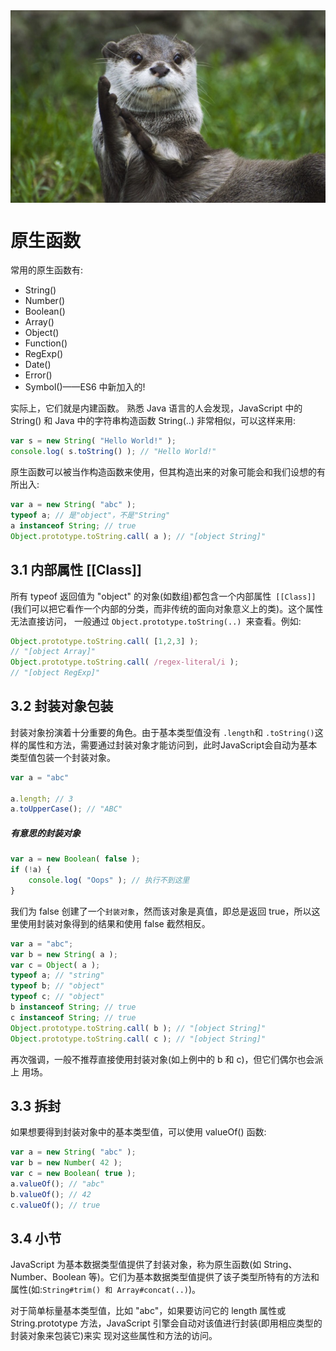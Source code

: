 <img align=center src="../img/4.png"/>

# 原生函数
常用的原生函数有:
* String()
* Number()
* Boolean()
* Array()
* Object()
* Function()
* RegExp()
* Date()
* Error()
* Symbol()——ES6 中新加入的!

实际上，它们就是内建函数。
熟悉 Java 语言的人会发现，JavaScript 中的 String() 和 Java 中的字符串构造函数
String(..) 非常相似，可以这样来用:
```js
var s = new String( "Hello World!" );
console.log( s.toString() ); // "Hello World!"
```

原生函数可以被当作构造函数来使用，但其构造出来的对象可能会和我们设想的有所出入:
```js
var a = new String( "abc" );
typeof a; // 是"object"，不是"String" 
a instanceof String; // true 
Object.prototype.toString.call( a ); // "[object String]"
```

## 3.1 内部属性 [[Class]]
所有 typeof 返回值为 "object" 的对象(如数组)都包含一个内部属性` [[Class]]` (我们可以把它看作一个内部的分类，而非传统的面向对象意义上的类)。这个属性无法直接访问， 一般通过 `Object.prototype.toString(..) `来查看。例如:
```js
Object.prototype.toString.call( [1,2,3] );
// "[object Array]"
Object.prototype.toString.call( /regex-literal/i );
// "[object RegExp]"
```

## 3.2 封装对象包装
封装对象扮演着十分重要的角色。由于基本类型值没有 `.length`和 `.toString()`这样的属性和方法，需要通过封装对象才能访问到，此时JavaScript会自动为基本类型值包装一个封装对象。
```js
var a = "abc"

a.length; // 3
a.toUpperCase(); // "ABC"
```

##### 有意思的封装对象
```js
var a = new Boolean( false );
if (!a) {
	console.log( "Oops" ); // 执行不到这里
}
```

我们为 false 创建了一个`封装对象`，然而该对象是真值，即总是返回 true，所以这里使用封装对象得到的结果和使用 false 截然相反。 
```js
var a = "abc";
var b = new String( a );
var c = Object( a );
typeof a; // "string"
typeof b; // "object"
typeof c; // "object"
b instanceof String; // true
c instanceof String; // true
Object.prototype.toString.call( b ); // "[object String]"
Object.prototype.toString.call( c ); // "[object String]"
```
再次强调，一般不推荐直接使用封装对象(如上例中的 b 和 c)，但它们偶尔也会派上 用场。

## 3.3 拆封
如果想要得到封装对象中的基本类型值，可以使用 valueOf() 函数:
```js
var a = new String( "abc" );
var b = new Number( 42 );
var c = new Boolean( true );
a.valueOf(); // "abc"
b.valueOf(); // 42
c.valueOf(); // true
```

## 3.4 小节
JavaScript 为基本数据类型值提供了封装对象，称为原生函数(如 String、Number、Boolean 等)。它们为基本数据类型值提供了该子类型所特有的方法和属性(如:`String#trim() 和 Array#concat(..)`)。

对于简单标量基本类型值，比如 "abc"，如果要访问它的 length 属性或 String.prototype 方法，JavaScript 引擎会自动对该值进行封装(即用相应类型的封装对象来包装它)来实 现对这些属性和方法的访问。
